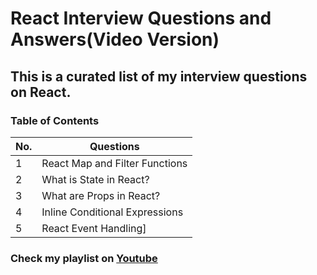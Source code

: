 # React Interview Questions and Answers(Video Version)

## This is a curated list of my interview questions on React.

### Table of Contents

| No. | Questions                      |
| --- | ------------------------------ |
| 1   | React Map and Filter Functions |
| 2   | What is State in React?        |
| 3   | What are Props in React?       |
| 4   | Inline Conditional Expressions |
| 5   | React Event Handling]          |

### Check my playlist on [Youtube](https://www.youtube.com/playlist?list=PLWgH1O_994O8weQeHv19cqI3xJEUUFoKp)
